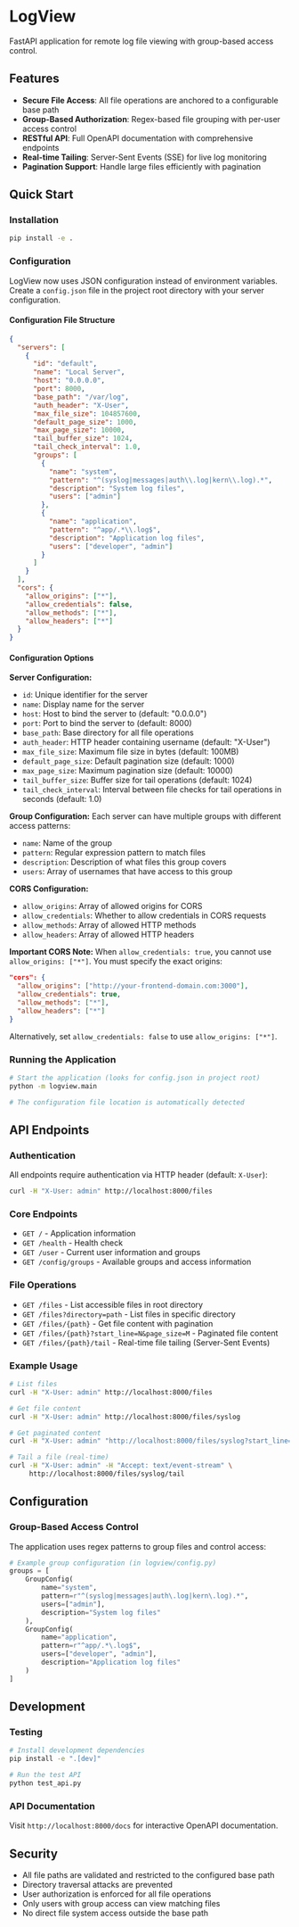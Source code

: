 # LogView

FastAPI application for remote log file viewing with group-based access control.

## Features

- **Secure File Access**: All file operations are anchored to a configurable base path
- **Group-Based Authorization**: Regex-based file grouping with per-user access control
- **RESTful API**: Full OpenAPI documentation with comprehensive endpoints
- **Real-time Tailing**: Server-Sent Events (SSE) for live log monitoring
- **Pagination Support**: Handle large files efficiently with pagination

## Quick Start

### Installation

```bash
pip install -e .
```

### Configuration

LogView now uses JSON configuration instead of environment variables. Create a `config.json` file in the project root directory with your server configuration.

#### Configuration File Structure

```json
{
  "servers": [
    {
      "id": "default",
      "name": "Local Server",
      "host": "0.0.0.0",
      "port": 8000,
      "base_path": "/var/log",
      "auth_header": "X-User",
      "max_file_size": 104857600,
      "default_page_size": 1000,
      "max_page_size": 10000,
      "tail_buffer_size": 1024,
      "tail_check_interval": 1.0,
      "groups": [
        {
          "name": "system",
          "pattern": "^(syslog|messages|auth\\.log|kern\\.log).*",
          "description": "System log files",
          "users": ["admin"]
        },
        {
          "name": "application",
          "pattern": "^app/.*\\.log$",
          "description": "Application log files",
          "users": ["developer", "admin"]
        }
      ]
    }
  ],
  "cors": {
    "allow_origins": ["*"],
    "allow_credentials": false,
    "allow_methods": ["*"],
    "allow_headers": ["*"]
  }
}
```

#### Configuration Options

**Server Configuration:**
- `id`: Unique identifier for the server
- `name`: Display name for the server
- `host`: Host to bind the server to (default: "0.0.0.0")
- `port`: Port to bind the server to (default: 8000)
- `base_path`: Base directory for all file operations
- `auth_header`: HTTP header containing username (default: "X-User")
- `max_file_size`: Maximum file size in bytes (default: 100MB)
- `default_page_size`: Default pagination size (default: 1000)
- `max_page_size`: Maximum pagination size (default: 10000)
- `tail_buffer_size`: Buffer size for tail operations (default: 1024)
- `tail_check_interval`: Interval between file checks for tail operations in seconds (default: 1.0)

**Group Configuration:**
Each server can have multiple groups with different access patterns:
- `name`: Name of the group
- `pattern`: Regular expression pattern to match files
- `description`: Description of what files this group covers
- `users`: Array of usernames that have access to this group

**CORS Configuration:**
- `allow_origins`: Array of allowed origins for CORS
- `allow_credentials`: Whether to allow credentials in CORS requests
- `allow_methods`: Array of allowed HTTP methods
- `allow_headers`: Array of allowed HTTP headers

**Important CORS Note:**
When `allow_credentials: true`, you cannot use `allow_origins: ["*"]`. You must specify the exact origins:
```json
"cors": {
  "allow_origins": ["http://your-frontend-domain.com:3000"],
  "allow_credentials": true,
  "allow_methods": ["*"],
  "allow_headers": ["*"]
}
```
Alternatively, set `allow_credentials: false` to use `allow_origins: ["*"]`.

### Running the Application

```bash
# Start the application (looks for config.json in project root)
python -m logview.main

# The configuration file location is automatically detected
```

## API Endpoints

### Authentication

All endpoints require authentication via HTTP header (default: `X-User`):

```bash
curl -H "X-User: admin" http://localhost:8000/files
```

### Core Endpoints

- `GET /` - Application information
- `GET /health` - Health check
- `GET /user` - Current user information and groups
- `GET /config/groups` - Available groups and access information

### File Operations

- `GET /files` - List accessible files in root directory
- `GET /files?directory=path` - List files in specific directory
- `GET /files/{path}` - Get file content with pagination
- `GET /files/{path}?start_line=N&page_size=M` - Paginated file content
- `GET /files/{path}/tail` - Real-time file tailing (Server-Sent Events)

### Example Usage

```bash
# List files
curl -H "X-User: admin" http://localhost:8000/files

# Get file content
curl -H "X-User: admin" http://localhost:8000/files/syslog

# Get paginated content
curl -H "X-User: admin" "http://localhost:8000/files/syslog?start_line=100&page_size=50"

# Tail a file (real-time)
curl -H "X-User: admin" -H "Accept: text/event-stream" \
     http://localhost:8000/files/syslog/tail
```

## Configuration

### Group-Based Access Control

The application uses regex patterns to group files and control access:

```python
# Example group configuration (in logview/config.py)
groups = [
    GroupConfig(
        name="system",
        pattern=r"^(syslog|messages|auth\.log|kern\.log).*",
        users=["admin"],
        description="System log files"
    ),
    GroupConfig(
        name="application",
        pattern=r"^app/.*\.log$",
        users=["developer", "admin"],
        description="Application log files"
    )
]
```

## Development

### Testing

```bash
# Install development dependencies
pip install -e ".[dev]"

# Run the test API
python test_api.py
```

### API Documentation

Visit `http://localhost:8000/docs` for interactive OpenAPI documentation.

## Security

- All file paths are validated and restricted to the configured base path
- Directory traversal attacks are prevented
- User authorization is enforced for all file operations
- Only users with group access can view matching files
- No direct file system access outside the base path
